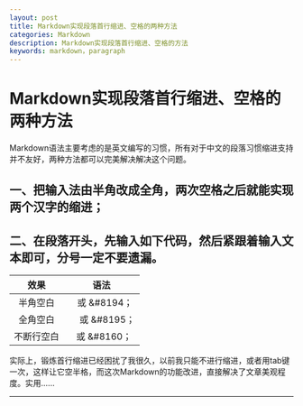 ```yaml
---
layout: post
title: Markdown实现段落首行缩进、空格的两种方法
categories: Markdown
description: Markdown实现段落首行缩进、空格的方法
keywords: markdown，paragraph
---
```


# Markdown实现段落首行缩进、空格的两种方法

Markdown语法主要考虑的是英文编写的习惯，所有对于中文的段落习惯缩进支持并不友好，两种方法都可以完美解决解决这个问题。

## 一、把输入法由半角改成全角，两次空格之后就能实现两个汉字的缩进；

## 二、在段落开头，先输入如下代码，然后紧跟着输入文本即可，分号一定不要遗漏。

 |           效果            |           语法           |
 |   :--------------------:  | :----------------------: |
 |          半角空白          |  _&ensp;_ 或  &#8194；     |
 |          全角空白          |  &emsp; 或  &#8195；     |
 |         不断行空白         |  &nbsp; 或  &#8160；      |

 实际上，锻炼首行缩进已经困扰了我很久，以前我只能不进行缩进，或者用tab键一次，这样让它空半格，而这次Markdown的功能改进，直接解决了文章美观程度。实用......

 ----------------
